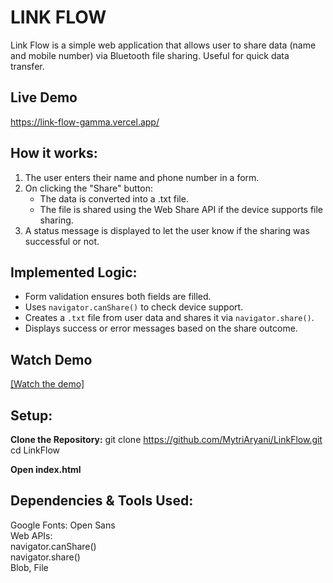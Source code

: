 # LINK FLOW
Link Flow is a simple web application that allows user to share data (name and mobile number) via Bluetooth file sharing. Useful for quick data transfer.

## Live Demo
https://link-flow-gamma.vercel.app/

## How it works:
1. The user enters their name and phone number in a form.
2. On clicking the "Share" button:
    - The data is converted into a .txt file.
    - The file is shared using the Web Share API if the device supports file sharing.
3. A status message is displayed to let the user know if the sharing was successful or not.

## Implemented Logic:
- Form validation ensures both fields are filled.
- Uses `navigator.canShare()` to check device support.
- Creates a `.txt` file from user data and shares it via `navigator.share()`.
- Displays success or error messages based on the share outcome.

## Watch Demo
[[Watch the demo]](https://vimeo.com/1082064383/0e930fa4f2?share=copy)


## Setup:
**Clone the Repository:**
   git clone https://github.com/MytriAryani/LinkFlow.git  
   cd LinkFlow  
   
**Open index.html**

## Dependencies & Tools Used:
Google Fonts: Open Sans  
Web APIs:  
  navigator.canShare()  
  navigator.share()  
  Blob, File
  



   
